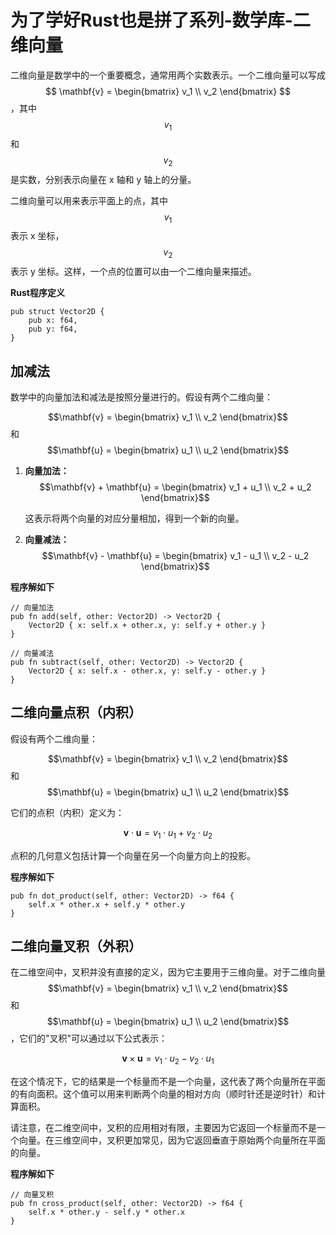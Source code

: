 # 为了学好Rust也是拼了系列-数学库-二维向量


二维向量是数学中的一个重要概念，通常用两个实数表示。一个二维向量可以写成 $$ \mathbf{v} = \begin{bmatrix} v_1 \\ v_2 \end{bmatrix} $$，其中 $$v_1$$ 和 $$v_2$$ 是实数，分别表示向量在 x 轴和 y 轴上的分量。

二维向量可以用来表示平面上的点，其中 $$v_1$$ 表示 x 坐标，$$v_2$$ 表示 y 坐标。这样，一个点的位置可以由一个二维向量来描述。



**Rust程序定义**

```
pub struct Vector2D {
    pub x: f64,
    pub y: f64,
}
```





## 加减法

数学中的向量加法和减法是按照分量进行的。假设有两个二维向量：

$$\mathbf{v} = \begin{bmatrix} v_1 \\ v_2 \end{bmatrix}$$ 和 $$\mathbf{u} = \begin{bmatrix} u_1 \\ u_2 \end{bmatrix}$$

1. **向量加法：**
   $$\mathbf{v} + \mathbf{u} = \begin{bmatrix} v_1 + u_1 \\ v_2 + u_2 \end{bmatrix}$$

   这表示将两个向量的对应分量相加，得到一个新的向量。

2. **向量减法：**
   $$\mathbf{v} - \mathbf{u} = \begin{bmatrix} v_1 - u_1 \\ v_2 - u_2 \end{bmatrix}$$


**程序解如下**

```
// 向量加法
pub fn add(self, other: Vector2D) -> Vector2D {
    Vector2D { x: self.x + other.x, y: self.y + other.y }
}

// 向量减法
pub fn subtract(self, other: Vector2D) -> Vector2D {
    Vector2D { x: self.x - other.x, y: self.y - other.y }
}
```





## 二维向量点积（内积）

假设有两个二维向量：

$$\mathbf{v} = \begin{bmatrix} v_1 \\ v_2 \end{bmatrix}$$ 和 $$\mathbf{u} = \begin{bmatrix} u_1 \\ u_2 \end{bmatrix}$$

它们的点积（内积）定义为：

$$\mathbf{v} \cdot \mathbf{u} = v_1 \cdot u_1 + v_2 \cdot u_2$$

点积的几何意义包括计算一个向量在另一个向量方向上的投影。

**程序解如下**

```
pub fn dot_product(self, other: Vector2D) -> f64 {
    self.x * other.x + self.y * other.y
}
```

## 二维向量叉积（外积）

在二维空间中，叉积并没有直接的定义，因为它主要用于三维向量。对于二维向量 $$\mathbf{v} = \begin{bmatrix} v_1 \\ v_2 \end{bmatrix}$$ 和 $$\mathbf{u} = \begin{bmatrix} u_1 \\ u_2 \end{bmatrix}$$，它们的"叉积"可以通过以下公式表示：

$$\mathbf{v} \times \mathbf{u} = v_1 \cdot u_2 - v_2 \cdot u_1$$

在这个情况下，它的结果是一个标量而不是一个向量，这代表了两个向量所在平面的有向面积。这个值可以用来判断两个向量的相对方向（顺时针还是逆时针）和计算面积。

请注意，在二维空间中，叉积的应用相对有限，主要因为它返回一个标量而不是一个向量。在三维空间中，叉积更加常见，因为它返回垂直于原始两个向量所在平面的向量。

**程序解如下**

```
// 向量叉积
pub fn cross_product(self, other: Vector2D) -> f64 {
    self.x * other.y - self.y * other.x
}
```
